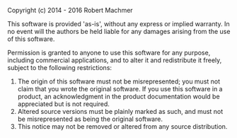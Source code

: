 Copyright (c) 2014 - 2016 Robert Machmer

This software is provided 'as-is', without any express or implied
warranty. In no event will the authors be held liable for any damages
arising from the use of this software.

Permission is granted to anyone to use this software for any purpose,
including commercial applications, and to alter it and redistribute it
freely, subject to the following restrictions:

 1. The origin of this software must not be misrepresented; you must not
     claim that you wrote the original software. If you use this software
     in a product, an acknowledgment in the product documentation would be
     appreciated but is not required.
 2. Altered source versions must be plainly marked as such, and must not be
     misrepresented as being the original software.
 3. This notice may not be removed or altered from any source distribution.
